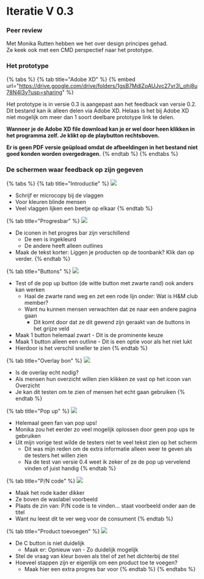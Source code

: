 # Iteratie V 0.3

### Peer review

Met Monika Rutten hebben we het over design principes gehad.  
Ze keek ook met een CMD perspectief naar het prototype.

### Het prototype

{% tabs %}
{% tab title="Adobe XD" %}
{% embed url="https://drive.google.com/drive/folders/1gsB7MdlZoAUJvc27vr3\_ohj8u78N4I3y?usp=sharing" %}

Het prototype is in versie 0.3 is aangepast aan het feedback van versie 0.2. Dit bestand kan ik alleen delen via Adobe XD. Helaas is het bij Adobe XD niet mogelijk om meer dan 1 soort deelbare prototype link te delen. 

**Wanneer je de Adobe XD file download kan je er wel door heen klikken in het programma zelf. Je klikt op de playbutton rechtsboven.**

**Er is geen PDF versie geüpload omdat de afbeeldingen in het bestand niet goed konden worden overgedragen.**
{% endtab %}
{% endtabs %}

### De schermen waar feedback op zijn gegeven

{% tabs %}
{% tab title="Introductie" %}
![](../../.gitbook/assets/1-intro-scherm%20%281%29.jpg)

* Schrijf er microcopy bij de vlaggen
* Voor kleuren blinde mensen
* Veel vlaggen lijken een beetje op elkaar
{% endtab %}

{% tab title="Progresbar" %}
![](../../.gitbook/assets/2-producten-op-toonbank%20%282%29.jpg)

* De iconen in het progres bar zijn verschillend
  * De een is ingekleurd
  * De andere heeft alleen outlines
* Maak de tekst korter: Liggen je producten op de toonbank? Klik dan op verder.
{% endtab %}

{% tab title="Buttons" %}
![](../../.gitbook/assets/h-and-m-club-pagina.jpg)

* Test of de pop up button \(de witte button met zwarte rand\) ook anders kan werken
  * Haal de zwarte rand weg en zet een rode lijn onder: Wat is H&M club member?
  * Want nu kunnen mensen verwachten dat ze naar een andere pagina gaan
    * Dit komt door dat ze dit gewend zijn geraakt van de buttons in het grijze veld
* Maak 1 button helemaal zwart - Dit is de prominente keuze
* Maak 1 button alleen een outline - Dit is een optie voor als het niet lukt
* Hierdoor is het verschil sneller te zien
{% endtab %}

{% tab title="Overlay bon" %}
![](../../.gitbook/assets/overlay-bon%20%281%29.jpg)

* Is de overlay echt nodig?
* Als mensen hun overzicht willen zien klikken ze vast op het icoon van Overzicht
* Je kan dit testen om te zien of mensen het echt gaan gebruiken
{% endtab %}

{% tab title="Pop up" %}
![](../../.gitbook/assets/voucher-uitleg.jpg)

* Helemaal geen fan van pop ups! 
* Monika zou het eerder zo veel mogelijk oplossen door geen pop ups te gebruiken
* Uit mijn vorige test wilde de testers niet te veel tekst zien op het scherm
  * Dit was mijn reden om de extra informatie alleen weer te geven als de testers het willen zien
  * Na de test van versie 0.4 weet ik zeker of ze de pop up vervelend vinden of juist handig
{% endtab %}

{% tab title="P/N code" %}
![](../../.gitbook/assets/mist-product-p-n-code-invoeren%20%283%29.jpg)

* Maak het rode kader dikker
* Ze boven de waslabel voorbeeld
* Plaats de zin van: P/N code is te vinden... staat voorbeeld onder aan de titel
* Want nu leest dit te ver weg voor de consument
{% endtab %}

{% tab title="Product toevoegen" %}
![](../../.gitbook/assets/mist-product-p-n-code-invoeren-1.jpg)

* De C button is niet duidelijk
  * Maak er: Opnieuw van - Zo duidelijk mogelijk
* Stel de vraag van kleur boven als titel of zet het dichterbij de titel
* Hoeveel stappen zijn er eigenlijk om een product toe te voegen?
  * Maak hier een extra progres bar voor
{% endtab %}
{% endtabs %}

